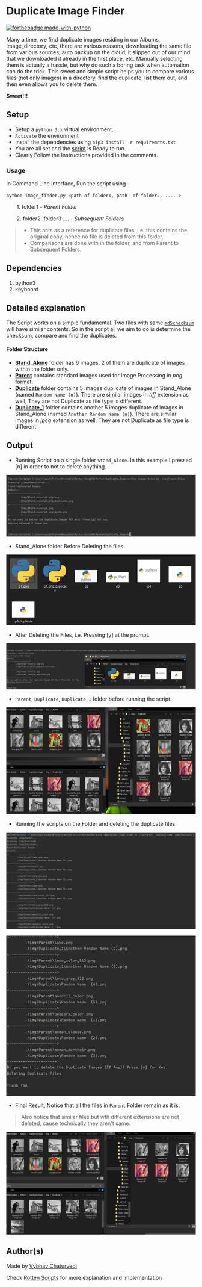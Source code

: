 
# Duplicate Image Finder

[![forthebadge made-with-python](http://ForTheBadge.com/images/badges/made-with-python.svg)](https://www.python.org/)

Many a time, we find duplicate images residing in our Albums, Image_directory, etc, there are various reasons, 
downloading the same file from various sources, auto backup on the cloud, it slipped out of our mind that we downloaded 
it already in the first place, etc. Manually selecting them is actually a hassle, but why do such a boring task when 
automation can do the trick. This sweet and simple script helps you to compare various files (not only images) in a 
directory, find the duplicate, list them out, and then even allows you to delete them. 

**Sweet!!!**

## Setup

- Setup a `python 3.x` virtual environment.
- `Activate` the environment
- Install the dependencies using ```pip3 install -r requiremnts.txt```
- You are all set and the [script](image_finder.py) is Ready to run.
- Clearly Follow the Instructions provided in the comments.

### Usage
In Command Line Interface, Run the script using -

`python image_finder.py <path of folder1, path  of folder2, .....>`

&nbsp;&nbsp;&nbsp;&nbsp;&nbsp;&nbsp; 1. folder1 - *Parent Folder* 

&nbsp;&nbsp;&nbsp;&nbsp;&nbsp;&nbsp; 2. folder2, folder3 .... - *Subsequent Folders*
 
>- This acts as a reference for duplicate files, i.e. this contains the original copy, hence no file is deleted from this folder.      
>- Comparisons are done with in the folder, and from Parent to Subsequent Folders.

## Dependencies
 1. python3
 2. keyboard

## Detailed explanation

The Script works on a simple fundamental. Two files with same [`md5checksum`](https://en.wikipedia.org/wiki/MD5) will 
have similar contents. So in the script all we aim to do is determine the checksum, compare and find the duplicates.

#### Folder Structure

- **[Stand_Alone](./img/Stand_Alone)** folder has 6 images, 2 of them are duplicate of images within the folder only.
- **[Parent](./img/Parent)** contains standard images used for Image Processing in *png* format.
- **[Duplicate](./img/Duplicate)** folder contains 5 images duplicate of images in Stand_Alone (named `Random Name (n)`).
There are similar images in *tiff* extension as well, They are not Duplicate as file type is different.
- **[Duplicate_1](./img/Duplicate_1)** folder contains another 5 images duplicate of images in Stand_Alone 
(named `Another Random Name (n)`). There are similar images in *jpeg* extension as well, They are not Duplicate as file 
type is different.

## Output

- Running Script on a single folder `Stand_Alone`. In this example I pressed [n] in order to not to delete anything.

![Pasting the Magnet Link](./img/screen/Stand_Alone.PNG)


- Stand_Alone folder Before Deleting the files.

![Pasting the Magnet Link](./img/screen/Stand_Alone_Folder(No%20Delete).PNG)


- After Deleting the Files, i.e. Pressing [y] at the prompt.

![Pasting the Magnet Link](./img/screen/Stand_Alone_Folder(Delete).PNG)


- `Parent`, `Duplicate`, `Duplicate_1` folder before running the script.

![Pasting the Magnet Link](./img/screen/Before_Delete.PNG)


- Running the scripts on the Folder and deleting the duplicate files.

![Pasting the Magnet Link](./img/screen/Duplicate1.PNG)

![Pasting the Magnet Link](./img/screen/Duplicate2.PNG)


- Final Result, Notice that all the files in `Parent` Folder remain as it is.

>Also notice that similar files but wth different extensions are not deleted, cause technically they aren't same.

![Pasting the Magnet Link](./img/screen/After_Delete.PNG)

## Author(s)

Made by [Vybhav Chaturvedi](https://www.linkedin.com/in/vybhav-chaturvedi-0ba82614a/)

Check [Rotten Scripts](https://github.com/HarshCasper/Rotten-Scripts) for more explanation and Implementation